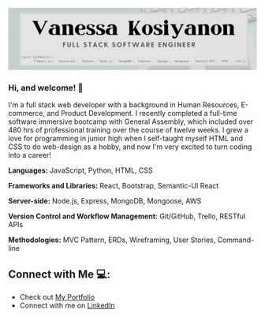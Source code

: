 ![Welcome Banner](images/banner.png)
<!--
**vkosiyan/vkosiyan** is a ✨ _special_ ✨ repository because its `README.md` (this file) appears on your GitHub profile.

Here are some ideas to get you started:

- 🔭 I’m currently working on ...
- 🌱 I’m currently learning ...
- 👯 I’m looking to collaborate on ...
- 🤔 I’m looking for help with ...
- 💬 Ask me about ...
- 📫 How to reach me: ...
- 😄 Pronouns: ...
- ⚡ Fun fact: ...
-->

### Hi, and welcome! 👋

I'm a full stack web developer with a background in Human Resources, E-commerce, and Product Development. I recently completed a full-time software immersive bootcamp with General Assembly, which included over 480 hrs of professional training over the course of twelve weeks. I grew a love for programming in junior high when I self-taught myself HTML and CSS to do web-design as a hobby, and now I'm very excited to turn coding into a career!

**Languages:**
JavaScript, Python, HTML, CSS

**Frameworks and Libraries:**
React, Bootstrap, Semantic-UI React

**Server-side:**
Node.js, Express, MongoDB, Mongoose, AWS

**Version Control and Workflow Management:**
Git/GitHub, Trello, RESTful APIs

**Methodologies:**
MVC Pattern, ERDs, Wireframing, User Stories, Command-line

## Connect with Me 💻:

* Check out [My Portfolio](https://vanessa-kosiyanon.com)
* Connect with me on [LinkedIn](https://linkedin.com/in/vkosiyan)
